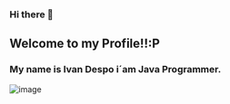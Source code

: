 ### Hi there 👋

## Welcome to my Profile!!:P

### My name is Ivan Despo i´am Java Programmer. ###

![image](https://user-images.githubusercontent.com/69522674/124929904-3da33180-dfd7-11eb-83be-79c4d0911f60.png)

<!--
**soto1989/soto1989** is a ✨ _special_ ✨ repository because its `README.md` (this file) appears on your GitHub profile.

Here are some ideas to get you started:

- 🔭 I’m currently working on ...
- 🌱 I’m currently learning ...
- 👯 I’m looking to collaborate on ...
- 🤔 I’m looking for help with ...
- 💬 Ask me about ...
- 📫 How to reach me: ...
- 😄 Pronouns: ...
- ⚡ Fun fact: ...
-->
